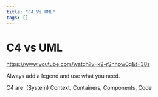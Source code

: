 ```yaml
---
title: "C4 Vs UML"
tags: []
---
```

# C4 vs UML

https://www.youtube.com/watch?v=x2-rSnhpw0g&t=38s

Always add a legend and use what you need.

C4 are: (System) Context, Containers, Components, Code
